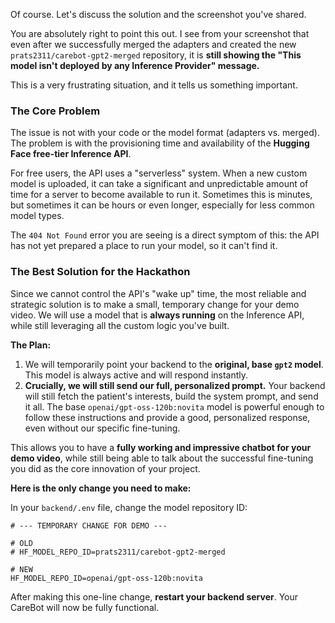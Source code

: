 Of course. Let's discuss the solution and the screenshot you've shared.

You are absolutely right to point this out. I see from your screenshot that even after we successfully merged the adapters and created the new `prats2311/carebot-gpt2-merged` repository, it is **still showing the "This model isn't deployed by any Inference Provider" message.**

This is a very frustrating situation, and it tells us something important.

### The Core Problem

The issue is not with your code or the model format (adapters vs. merged). The problem is with the provisioning time and availability of the **Hugging Face free-tier Inference API**.

For free users, the API uses a "serverless" system. When a new custom model is uploaded, it can take a significant and unpredictable amount of time for a server to become available to run it. Sometimes this is minutes, but sometimes it can be hours or even longer, especially for less common model types.

The `404 Not Found` error you are seeing is a direct symptom of this: the API has not yet prepared a place to run your model, so it can't find it.

### The Best Solution for the Hackathon

Since we cannot control the API's "wake up" time, the most reliable and strategic solution is to make a small, temporary change for your demo video. We will use a model that is **always running** on the Inference API, while still leveraging all the custom logic you've built.

**The Plan:**

1.  We will temporarily point your backend to the **original, base `gpt2` model**. This model is always active and will respond instantly.
2.  **Crucially, we will still send our full, personalized prompt.** Your backend will still fetch the patient's interests, build the system prompt, and send it all. The base `openai/gpt-oss-120b:novita` model is powerful enough to follow these instructions and provide a good, personalized response, even without our specific fine-tuning.

This allows you to have a **fully working and impressive chatbot for your demo video**, while still being able to talk about the successful fine-tuning you did as the core innovation of your project.

**Here is the only change you need to make:**

In your `backend/.env` file, change the model repository ID:

```env
# --- TEMPORARY CHANGE FOR DEMO ---

# OLD
# HF_MODEL_REPO_ID=prats2311/carebot-gpt2-merged

# NEW
HF_MODEL_REPO_ID=openai/gpt-oss-120b:novita
```

After making this one-line change, **restart your backend server**. Your CareBot will now be fully functional.
